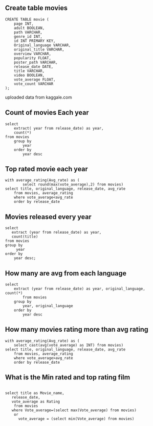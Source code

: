 ## Create  table movies 
```
CREATE TABLE movie (
    page INT,
    adult BOOLEAN,
    path VARCHAR,
    genre_id INT,
    id INT PRIMARY KEY,
    Original_language VARCHAR,
    original_title VARCHAR,
    overview VARCHAR,
    popularity FLOAT,
    poster_path VARCHAR,
    release_date DATE,
    title VARCHAR,
    video BOOLEAN,
    vote_average FLOAT,
    vote_count VARCHAR
);
```
uploaded data from kaggale.com 

## Count of movies Each year
```
select 
	extract( year from release_date) as year,
	count(*)
from movies
	group by 
		year
	order by
		year desc
```
## Top rated movie each year
```
with average_rating(Avg_rate) as (
		select round(max(vote_average),2) from movies)
select title, original_language, release_date, avg_rate
	from movies, average_rating
	where vote_average<avg_rate
	order by release_date
```

## Movies released every year
```
select 
   extract (year from release_date) as year,
   count(title)
from movies
group by 
     year
order by
    year desc;
```

## How many are avg from each language
```
select
    extract (year from release_date) as year, original_language, count(*)
	    from movies
    group by 
		year, original_language
	order by 
		year desc
```
## How many movies rating more than avg rating 
```
with average_rating(Avg_rate) as (
	select cast(avg(vote_average) as INT) from movies)
select title, original_language, release_date, avg_rate
	from movies, average_rating
	where vote_average>avg_rate
	order by release_date
```
## What is the Min rated and top rating film
```

select title as Movie_name, 
   release_date,
   vote_average as Rating
	from movies
   where Vote_average=(select max(Vote_average) from movies)
	or 
	  vote_average = (select min(Vote_average) from movies)
```
